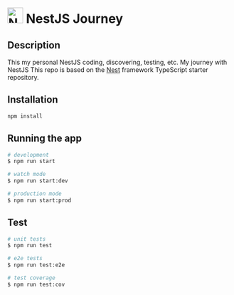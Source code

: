 # <a href="http://nestjs.com/" target="blank"><img src="https://nestjs.com/img/logo-small.svg" width="35" alt="Nest Logo" /></a> NestJS Journey

## Description

This my personal NestJS coding, discovering, testing, etc. My journey with NestJS
This repo is based on the [Nest](https://github.com/nestjs/nest) framework TypeScript starter repository.

## Installation

```bash
npm install
```

## Running the app

```bash
# development
$ npm run start

# watch mode
$ npm run start:dev

# production mode
$ npm run start:prod
```

## Test

```bash
# unit tests
$ npm run test

# e2e tests
$ npm run test:e2e

# test coverage
$ npm run test:cov
```
